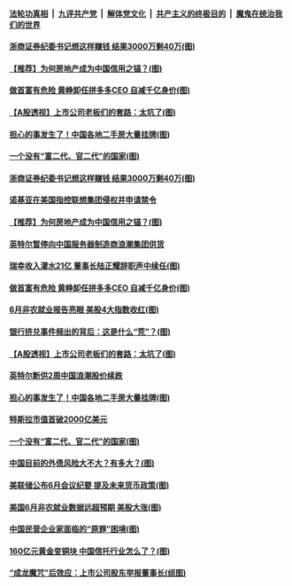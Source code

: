 ####  [法轮功真相](../../../../basic/blob/master/README.md?t=07040331) &nbsp;|&nbsp; [九评共产党](../../../../9ping.md/blob/master/README.md?t=07040331) &nbsp;|&nbsp; [解体党文化](../../../../jtdwh.md/blob/master/README.md?t=07040331)  &nbsp;|&nbsp; [共产主义的终极目的](../../../../gczydzjmd.md/blob/master/README.md?t=07040331) &nbsp;|&nbsp; [魔鬼在统治我们的世界](../../../../mgztzwmdsj.md/blob/master/README.md?t=07040331) 

#### [浙商证券纪委书记想这样赚钱 结果3000万剩40万(图)](../pages/p5/938580.md?t=07040331) 

#### [【推荐】为何房地产成为中国信用之锚？(图)](../pages/p5/938570.md?t=07040331) 

#### [做首富有危险 黄峥卸任拼多多CEO 自减千亿身价(图)](../pages/p5/938505.md?t=07040331) 

#### [【A股透视】上市公司老板们的套路：太坑了(图)](../pages/p5/938506.md?t=07040331) 

#### [担心的事发生了！中国各地二手房大量挂牌(图)](../pages/p5/938466.md?t=07040331) 

#### [一个没有“富二代、官二代”的国家(图)](../pages/p5/938500.md?t=07040331) 

#### [浙商证券纪委书记想这样赚钱 结果3000万剩40万(图)](../pages/p5/938580.md?t=07040331) 

#### [诺基亚在美国指控联想集团侵权并申请禁令](../pages/p5/938576.md?t=07040331) 

#### [【推荐】为何房地产成为中国信用之锚？(图)](../pages/p5/938570.md?t=07040331) 

#### [英特尔暂停向中国服务器制造商浪潮集团供货](../pages/p5/938568.md?t=07040331) 

#### [瑞幸收入灌水21亿 董事长陆正耀辞职声中续任(图)](../pages/p5/938532.md?t=07040331) 

#### [做首富有危险 黄峥卸任拼多多CEO 自减千亿身价(图)](../pages/p5/938505.md?t=07040331) 

#### [6月非农就业报告亮眼 美股4大指数收红(图)](../pages/p5/938531.md?t=07040331) 

#### [银行挤兑事件频出的背后：这是什么“荒”？(图)](../pages/p5/938496.md?t=07040331) 

#### [【A股透视】上市公司老板们的套路：太坑了(图)](../pages/p5/938506.md?t=07040331) 

#### [英特尔断供2周中国浪潮股价续跌](../pages/p5/938508.md?t=07040331) 

#### [担心的事发生了！中国各地二手房大量挂牌(图)](../pages/p5/938466.md?t=07040331) 

#### [特斯拉市值首破2000亿美元](../pages/p5/938503.md?t=07040331) 

#### [一个没有“富二代、官二代”的国家(图)](../pages/p5/938500.md?t=07040331) 

#### [中国目前的外债风险大不大？有多大？(图)](../pages/p5/938499.md?t=07040331) 

#### [美联储公布6月会议纪要 提及未来货币政策(图)](../pages/p5/938461.md?t=07040331) 

#### [美国6月非农就业数据远超预期 美股大涨(图)](../pages/p5/938460.md?t=07040331) 

#### [中国民营企业家面临的“原罪”困境(图)](../pages/p5/938453.md?t=07040331) 


#### [160亿元黄金变铜块 中国信托行业怎么了？(图)](../pages/p5/938358.md?t=07040331) 

#### [“成龙魔咒”后效应：上市公司股东举报董事长(组图)](../pages/p5/938368.md?t=07040331) 

